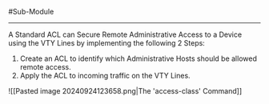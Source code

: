 #Sub-Module 

---
A Standard ACL can Secure Remote Administrative Access to a Device using the VTY Lines by implementing the following 2 Steps:
1. Create an ACL to identify which Administrative Hosts should be allowed remote access.
2. Apply the ACL to incoming traffic on the VTY Lines.

![[Pasted image 20240924123658.png|The 'access-class' Command]]
